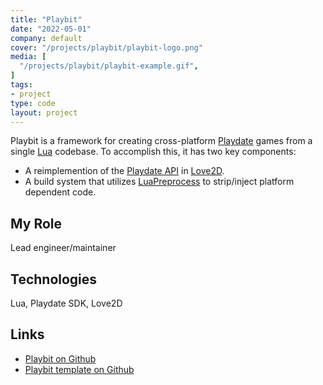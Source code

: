```yaml
---
title: "Playbit"
date: "2022-05-01"
company: default
cover: "/projects/playbit/playbit-logo.png"
media: [
  "/projects/playbit/playbit-example.gif",
]
tags:
- project
type: code
layout: project
---
```


Playbit is a framework for creating cross-platform [Playdate](https://play.date/) games from a single [Lua](https://www.lua.org/) codebase. To accomplish this, it has two key components:
* A reimplemention of the [Playdate API](https://sdk.play.date/Inside%20Playdate.html) in [Love2D](https://love2d.org/).
* A build system that utilizes [LuaPreprocess](https://github.com/ReFreezed/LuaPreprocess/) to strip/inject platform dependent code.

## My Role
Lead engineer/maintainer

## Technologies
Lua, Playdate SDK, Love2D

## Links
* [Playbit on Github](https://github.com/GamesRightMeow/playbit)
* [Playbit template on Github](https://github.com/GamesRightMeow/playbit-template)